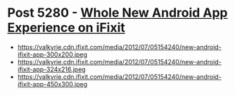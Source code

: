 # Post 5280 - [Whole New Android App Experience on iFixit](https://www.ifixit.com/News/5280/whole-new-android-experience-on-ifixit)

- https://valkyrie.cdn.ifixit.com/media/2012/07/05154240/new-android-ifixit-app-300x200.jpeg
- https://valkyrie.cdn.ifixit.com/media/2012/07/05154240/new-android-ifixit-app-324x216.jpeg
- https://valkyrie.cdn.ifixit.com/media/2012/07/05154240/new-android-ifixit-app-450x300.jpeg
